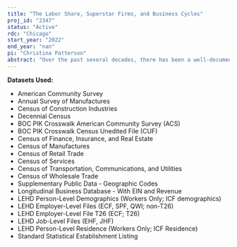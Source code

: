 ```yaml
---
title: "The Labor Share, Superstar Firms, and Business Cycles"
proj_id: "2347"
status: "Active"
rdc: "Chicago"
start_year: "2022"
end_year: "nan"
pi: "Christina Patterson"
abstract: "Over the past several decades, there has been a well-documented change in the cyclical nature of the U.S. economy. Since the 1980s, the volatility of business cycle aggregates, such as GDP, unemployment and inflation, and microeconomic aggregates, such individual labor earnings, fell substantially. A second well-documented trend in the economy over the same period has been the secular fall in the labor share and the rise of superstar firms. Between 1987 and 2007, the US labor share, which is defined as the share of value-added earned by workers in the form of wages, fell substantially. The analysis in this proposal will link these two phenomena and hypothesize that the structural changes in the economy that lead to the decline in the aggregate labor share have also contributed to the Great Recession and changed the nature of U.S. business cycles. Specifically this project will be to provide population-level estimates for how this cyclical behavior of the labor market is affected by the falling labor share. In comprehensively answering these questions, this project will build a novel dataset that links together three main datasets -- the linked worker-firm earnings data in the Longitudinal Employer-Household Dynamics (LEHD) files, the economic information on firm performance available in the Economic Census, and a new external dataset on establishment-level vacancies constructed by Burning Glass Technologies. The project will establish the patterns for the relative cyclicality of labor earnings at firms with different labor shares. In these regressions relating the cyclicality of the firm to its labor share, we will include controls for other features of the firm, such as size or industry, that may both be correlated with the firm's labor share and predict the firm's sensitivity to the business cycle. Using the linked worker-firm data available in the LEHD, we will also look within the firm and explore how the cyclicality of worker earnings are affected by the labor share of the firm in which they work. Using the information from job advertisements in the Burning Glass data, we will explore how the cyclical behavior of vacancy creation and posted wages are affected by the labor share of the firm. This comprehensive set of regressions will enable us to disentangle the margins along which high- and low-labor share firms differ in their labor market responses to aggregate shocks."
---
```


**Datasets Used:**

  - American Community Survey 
  - Annual Survey of Manufactures 
  - Census of Construction Industries 
  - Decennial Census 
  - BOC PIK Crosswalk American Community Survey (ACS) 
  - BOC PIK Crosswalk Census Unedited File (CUF) 
  - Census of Finance, Insurance, and Real Estate 
  - Census of Manufactures 
  - Census of Retail Trade 
  - Census of Services 
  - Census of Transportation, Communications, and Utilities 
  - Census of Wholesale Trade 
  - Supplementary Public Data - Geographic Codes 
  - Longitudinal Business Database - With EIN and Revenue 
  - LEHD Person-Level Demographics (Workers Only; ICF demographics) 
  - LEHD Employer-Level Files (ECF, SPF, QWI; non-T26) 
  - LEHD Employer-Level File T26 (ECF; T26) 
  - LEHD Job-Level Files (EHF, JHF) 
  - LEHD Person-Level Residence (Workers Only; ICF Residence) 
  - Standard Statistical Establishment Listing 

